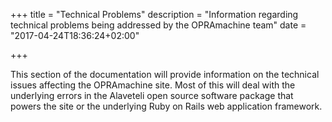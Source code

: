 +++
title = "Technical Problems"
description = "Information regarding technical problems being addressed by the OPRAmachine team"
date = "2017-04-24T18:36:24+02:00"

+++

This section of the documentation will provide information on the technical issues affecting the OPRAmachine site. Most of this will deal with the underlying errors in the Alaveteli open source software package that powers the site or the underlying Ruby on Rails web application framework.
